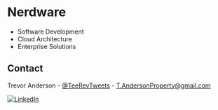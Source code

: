 # Nerdware

- Software Development
- Cloud Architecture
- Enterprise Solutions

## Contact

Trevor Anderson - [@TeeRevTweets](https://twitter.com/teerevtweets) - [T.AndersonProperty@gmail.com](mailto:T.AndersonProperty@gmail.com)

[![LinkedIn][linkedin-shield]][linkedin-url]

<!-- MARKDOWN LINKS & IMAGES -->
<!-- https://www.markdownguide.org/basic-syntax/#reference-style-links -->

[.github-repos]: https://docs.github.com/en/communities/setting-up-your-project-for-healthy-contributions/creating-a-default-community-health-file
[linkedin-url]: https://www.linkedin.com/in/trevor-anderson-3a3b0392/
[linkedin-shield]: https://img.shields.io/badge/LinkedIn-0077B5?logo=linkedin&logoColor=white
